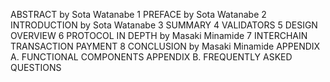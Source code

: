 ABSTRACT by Sota Watanabe
1 PREFACE by Sota Watanabe
2 INTRODUCTION by Sota Watanabe
3 SUMMARY
4 VALIDATORS
5 DESIGN OVERVIEW
6 PROTOCOL IN DEPTH by Masaki Minamide
7 INTERCHAIN TRANSACTION PAYMENT
8 CONCLUSION by Masaki Minamide
APPENDIX A. FUNCTIONAL COMPONENTS
APPENDIX B. FREQUENTLY ASKED QUESTIONS 